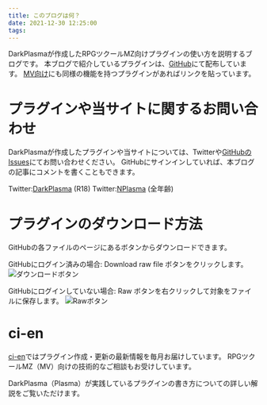 ```yaml
---
title: このブログは何？
date: 2021-12-30 12:25:00
tags:
---
```


DarkPlasmaが作成したRPGツクールMZ向けプラグインの使い方を説明するブログです。
本ブログで紹介しているプラグインは、[GitHub](https://github.com/elleonard/DarkPlasma-MZ-Plugins/tree/release)にて配布しています。
[MV向け](https://github.com/elleonard/DarkPlasma-MV-Plugins/tree/release)にも同様の機能を持つプラグインがあればリンクを貼っています。

# プラグインや当サイトに関するお問い合わせ

DarkPlasmaが作成したプラグインや当サイトについては、Twitterや[GitHubのIssues](https://github.com/elleonard/DarkPlasma-MZ-Plugins/issues)にてお問い合わせください。
GitHubにサインインしていれば、本ブログの記事にコメントを書くこともできます。

Twitter:[DarkPlasma](https://twitter.com/plasma_dark) (R18)
Twitter:[NPlasma](https://twitter.com/elleonard_f) (全年齢)

# プラグインのダウンロード方法

GitHubの各ファイルのページにあるボタンからダウンロードできます。

GitHubにログイン済みの場合: Download raw file ボタンをクリックします。
![ダウンロードボタン](download.png "ダウンロードボタン")

GitHubにログインしていない場合: Raw ボタンを右クリックして対象をファイルに保存します。
![Rawボタン](download-not-login.png "Rawボタン")

# ci-en

[ci-en](https://ci-en.net/creator/15997)ではプラグイン作成・更新の最新情報を毎月お届けしています。
RPGツクールMZ（MV）向けの技術的なご相談もお受けしています。

DarkPlasma（Plasma）が実践しているプラグインの書き方についての詳しい解説をご覧いただけます。
